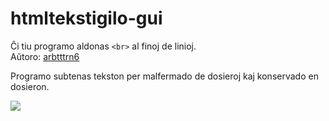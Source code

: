 # htmltekstigilo-gui
Ĉi tiu programo aldonas ```<br>``` al finoj de linioj.  
Aŭtoro: [arbtttrn6](https://github.com/ArturAiwasan)  

Programo subtenas tekston per malfermado de dosieroj kaj konservado en dosieron.  


![](https://i.imgur.com/7Mt9bIf.png)
